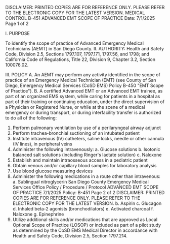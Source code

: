 DISCLAIMER: PRINTED COPIES ARE FOR REFERENCE ONLY. PLEASE REFER TO THE ELECTRONIC COPY FOR THE LATEST VERSION.
MEDICAL CONTROL B-451
ADVANCED EMT SCOPE OF PRACTICE
Date: 7/1/2025 Page 1 of 2

I. PURPOSE

To identify the scope of practice of Advanced Emergency Medical Technicians (AEMT) in San
Diego County.
II. AUTHORITY: Health and Safety Code, Division 2.5, Sections 1797.107, 1797.171, 1797.56,
and 1798; and California Code of Regulations, Title 22, Division 9, Chapter 3.2, Section
100076.02.

III. POLICY
A. An AEMT may perform any activity identified in the scope of practice of an Emergency Medical
Technician (EMT) (see County of San Diego, Emergency Medical Services (CoSD EMS) Policy
B-450 "EMT Scope of Practice").
B. A certified Advanced EMT or an Advanced EMT trainee, as part of an organized EMS system,
while caring for patients in a hospital as part of their training or continuing education, under the
direct supervision of a Physician or Registered Nurse, or while at the scene of a medical
emergency or during transport, or during interfacility transfer is authorized to do all of the
following:
1. Perform pulmonary ventilation by use of a perilaryngeal airway adjunct
2. Perform trachea-bronchial suctioning of an intubated patient
3. Institute intravenous (IV) catheters, saline locks, needle or other cannula (IV lines), in
peripheral veins
4. Administer the following intravenously:
a. Glucose solutions
b. Isotonic balanced salt solutions (including Ringer's lactate solution)
c. Naloxone
5. Establish and maintain intraosseous access in a pediatric patient
6. Obtain venous and/or capillary blood samples for laboratory analysis
7. Use blood glucose measuring devices
8. Administer the following medications in a route other than intravenous:
a. Sublingual nitroglycerin
San Diego County Emergency Medical Services Office
Policy / Procedure / Protocol
ADVANCED EMT SCOPE OF PRACTICE 7/1/2025
Policy: B-451 Page 2 of 2
DISCLAIMER: PRINTED COPIES ARE FOR REFERENCE ONLY. PLEASE REFER TO THE ELECTRONIC COPY FOR THE LATEST VERSION.
b. Aspirin
c. Glucagon
d. Inhaled beta-2 agonists (bronchodilators)
e. Activated charcoal
f. Naloxone
g. Epinephrine
9. Utilize additional skills and/or medications that are approved as Local Optional Scope of
Practice (LOSOP) or included as part of a pilot study as determined by the CoSD EMS
Medical Director in accordance with Health and Safety Code, Division 2.5, Section 1797.214.

